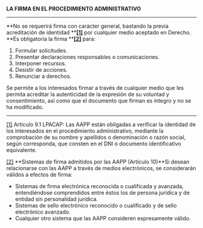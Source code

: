 **LA FIRMA EN EL PROCEDIMIENTO ADMINISTRATIVO**

---

**No se requerirá firma con carácter general, bastando la previa acreditación de identidad **[**\[1\]**](#_ftn1) por cualquier medio aceptado en Derecho. **Es obligatoria la firma **[**\[2\]**](#_ftn2) para:

1. Formular solicitudes.
2. Presentar declaraciones responsables o comunicaciones.
3. Interponer recursos.
4. Desistir de acciones.
5. Renunciar a derechos.

Se permite a los interesados firmar a través de cualquier medio que les permita acreditar la autenticidad de la expresión de su voluntad y consentimiento, así como que el documento que firman es íntegro y no se ha modificado.

---

[\[1\]](#_ftnref1) Artículo 9.1 LPACAP: Las AAPP están obligadas a verificar la identidad de los interesados en el procedimiento administrativo, mediante la comprobación de su nombre y apellidos o denominación o razón social, según corresponda, que consten en el DNI o documento identificativo equivalente.

[\[2\]](#_ftnref2) **Sistemas de firma admitidos por las AAPP \(Artículo 10\)**Si desean relacionarse con las AAPP a través de medios electrónicos, se considerarán válidos a efectos de firma:

* Sistemas de firma electrónica reconocida o cualificada y avanzada, entendiéndose comprendidos entre éstos los de persona jurídica y de entidad sin personalidad jurídica.
* Sistemas de sello electrónico reconocido o cualificado y de sello electrónico avanzado.
* Cualquier otro sistema que las AAPP consideren expresamente válido.



